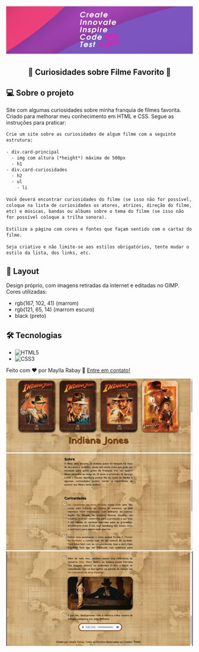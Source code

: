 <h1 align="center">
  <img src="./images/banner.png" />
</h1>

<h2 align="center"> 
	🚀 Curiosidades sobre Filme Favorito 🚀
</h2>

## 💻 Sobre o projeto
  Site com algumas curiosidades sobre minha franquia de filmes favorita. Criado para melhorar meu conhecimento em HTML e CSS. Segue as instruções para praticar:

    Crie um site sobre as curiosidades de algum filme com a seguinte estrutura:

    - div.card-principal
      - img com altura (*height*) máxima de 500px
      - h1
    - div.card-curiosidades
      - h2
      - ul
        - li

    Você deverá encontrar curiosidades do filme (se isso não for possível, coloque na lista de curiosidades os atores, atrizes, direção do filme, etc) e músicas, bandas ou albums sobre o tema do filme (se isso não for possível coloque a trilha sonora).

    Estilize a página com cores e fontes que façam sentido com o cartaz do filme.

    Seja criativo e não limite-se aos estilos obrigatórios, tente mudar o estilo da lista, dos links, etc.

## 🎨 Layout
  Design próprio, com imagens retiradas da internet e editadas no GIMP. Cores utilizadas:
  - rgb(167, 102, 41) (marrom)
  - rgb(121, 65, 14) (marrom escuro)
  - black (preto)

## 🛠 Tecnologias
  - ![HTML5](https://img.shields.io/badge/-HTML5-red)
  - ![CSS3](https://img.shields.io/badge/-CSS3-blue)

Feito com ❤️ por Maylla Rabay 👋 [Entre em contato!](https://www.linkedin.com/in/mayllarabay/)

<img src="images/screen-1.jpg">
<img src="images/screen-2.jpg">
<img src="images/screen-3.png">